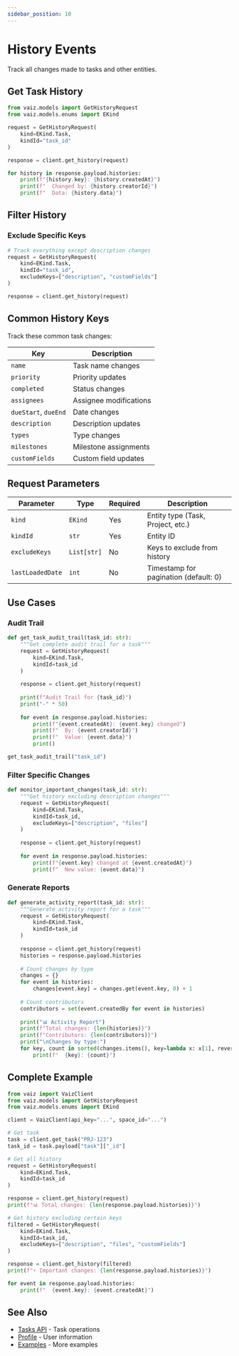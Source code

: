 ```yaml
---
sidebar_position: 10
---
```


# History Events

Track all changes made to tasks and other entities.

## Get Task History

```python
from vaiz.models import GetHistoryRequest
from vaiz.models.enums import EKind

request = GetHistoryRequest(
    kind=EKind.Task,
    kindId="task_id"
)

response = client.get_history(request)

for history in response.payload.histories:
    print(f"{history.key}: {history.createdAt}")
    print(f"  Changed by: {history.creatorId}")
    print(f"  Data: {history.data}")
```

## Filter History

### Exclude Specific Keys

```python
# Track everything except description changes
request = GetHistoryRequest(
    kind=EKind.Task,
    kindId="task_id",
    excludeKeys=["description", "customFields"]
)

response = client.get_history(request)
```

## Common History Keys

Track these common task changes:

| Key | Description |
|-----|-------------|
| `name` | Task name changes |
| `priority` | Priority updates |
| `completed` | Status changes |
| `assignees` | Assignee modifications |
| `dueStart`, `dueEnd` | Date changes |
| `description` | Description updates |
| `types` | Type changes |
| `milestones` | Milestone assignments |
| `customFields` | Custom field updates |

## Request Parameters

| Parameter | Type | Required | Description |
|-----------|------|----------|-------------|
| `kind` | `EKind` | Yes | Entity type (Task, Project, etc.) |
| `kindId` | `str` | Yes | Entity ID |
| `excludeKeys` | `List[str]` | No | Keys to exclude from history |
| `lastLoadedDate` | `int` | No | Timestamp for pagination (default: 0) |

## Use Cases

### Audit Trail

```python
def get_task_audit_trail(task_id: str):
    """Get complete audit trail for a task"""
    request = GetHistoryRequest(
        kind=EKind.Task,
        kindId=task_id
    )
    
    response = client.get_history(request)
    
    print(f"Audit Trail for {task_id}")
    print("-" * 50)
    
    for event in response.payload.histories:
        print(f"{event.createdAt}: {event.key} changed")
        print(f"  By: {event.creatorId}")
        print(f"  Value: {event.data}")
        print()

get_task_audit_trail("task_id")
```

### Filter Specific Changes

```python
def monitor_important_changes(task_id: str):
    """Get history excluding description changes"""
    request = GetHistoryRequest(
        kind=EKind.Task,
        kindId=task_id,
        excludeKeys=["description", "files"]
    )
    
    response = client.get_history(request)
    
    for event in response.payload.histories:
        print(f"{event.key} changed at {event.createdAt}")
        print(f"  New value: {event.data}")
```

### Generate Reports

```python
def generate_activity_report(task_id: str):
    """Generate activity report for a task"""
    request = GetHistoryRequest(
        kind=EKind.Task,
        kindId=task_id
    )
    
    response = client.get_history(request)
    histories = response.payload.histories
    
    # Count changes by type
    changes = {}
    for event in histories:
        changes[event.key] = changes.get(event.key, 0) + 1
    
    # Count contributors
    contributors = set(event.createdBy for event in histories)
    
    print("📊 Activity Report")
    print(f"Total changes: {len(histories)}")
    print(f"Contributors: {len(contributors)}")
    print("\nChanges by type:")
    for key, count in sorted(changes.items(), key=lambda x: x[1], reverse=True):
        print(f"  {key}: {count}")
```

## Complete Example

```python
from vaiz import VaizClient
from vaiz.models import GetHistoryRequest
from vaiz.models.enums import EKind

client = VaizClient(api_key="...", space_id="...")

# Get task
task = client.get_task("PRJ-123")
task_id = task.payload["task"]["_id"]

# Get all history
request = GetHistoryRequest(
    kind=EKind.Task,
    kindId=task_id
)

response = client.get_history(request)
print(f"📊 Total changes: {len(response.payload.histories)}")

# Get history excluding certain keys
filtered = GetHistoryRequest(
    kind=EKind.Task,
    kindId=task_id,
    excludeKeys=["description", "files", "customFields"]
)

response = client.get_history(filtered)
print(f"⚡ Important changes: {len(response.payload.histories)}")

for event in response.payload.histories:
    print(f"  {event.key}: {event.createdAt}")
```

## See Also

- [Tasks API](./tasks) - Task operations
- [Profile](./profile) - User information
- [Examples](../examples) - More examples

